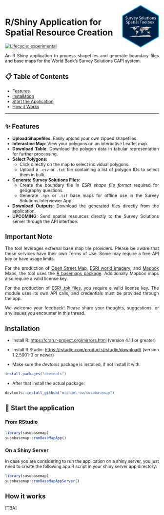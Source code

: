
<!-- README.md is generated from README.Rmd. Please edit that file -->

<a href='https://docs.mysurvey.solutions/'>
<img src="man/figures/susospatial.png" align="right" height="139"
    style="float:right; height:139px;"/></a>

# R/Shiny Application for Spatial Resource Creation

<!-- badges: start -->

[![Lifecycle:
experimental](https://img.shields.io/badge/lifecycle-experimental-orange.svg)](https://lifecycle.r-lib.org/articles/stages.html#experimental)
<!-- badges: end -->

<div align="justify">

An R Shiny application to process shapefiles and generate boundary files
and base maps for the World Bank’s Survey Solutions CAPI system.

## 📋 Table of Contents

- [Features](#-features)
- [Installation](#-installation)
- [Start the Application](#-start-the-application)
- [How it Works](#-how-it-works)

------------------------------------------------------------------------

## ✨ Features

- **Upload Shapefiles**: Easily upload your own zipped shapefiles.
- **Interactive Map**: View your polygons on an interactive Leaflet map.
- **Download Table**: Download the polygon data in tabular
  representation for further processing.
- **Select Polygons**:
  - Click directly on the map to select individual polygons.
  - Upload a `.csv` or `.txt` file containing a list of polygon IDs to
    select them in bulk.
- **Generate Survey Solutions Files**:
  - Create the boundary file in *ESRI shape file format* required for
    geography questions.
  - Generate `.tpk` or `.tif` base maps for offline use in the Survey
    Solutions Interviewer App.
- **Download Outputs**: Download the generated files directly from the
  application.
- **UPCOMING**: Send spatial resources directly to the Survey Solutions
  server through the API interface.

## Important Note

The tool leverages external base map tile providers. Please be aware
that these services have their own Terms of Use. Some may require a free
API key or have usage limits.

For the production of [Open Street
Map](https://www.openstreetmap.org/#map=5/38.00/-95.84), [ESRI world
imagery](https://www.arcgis.com/home/item.html?id=10df2279f9684e4a9f6a7f08febac2a9),
and [Mapbox](https://www.mapbox.com/) Maps, the tool uses the [R
basemaps package](https://github.com/16EAGLE/basemaps). Additionally
Mapbox maps also require a valid license key.

For the production of [ESRI .tpk
files](https://www.esri.com/en-us/arcgis/products/user-types/explore/creator),
you require a valid license key. The module uses its own API calls, and
credentials must be provided through the app.

We welcome your feedback! Please share your thoughts, suggestions, or
any issues you encounter in this thread.

## Installation

- Install R: <https://cran.r-project.org/mirrors.html> (version 4.1.1 or
  greater)

- Install R Studio: <https://rstudio.com/products/rstudio/download/>
  (version 1.2.5001-3 or newer)

- Make sure the *devtools* package is installed, if not install it with:

``` r
install.packages("devtools")
```

- After that install the actual package:

``` r
devtools::install_github("michael-cw/susobasemap")
```

## 🚀 Start the application

### From RStudio

``` r
library(susobasemap)
susobasemap::runBaseMapApp()
```

### On a Shiny Server

In case you are considering to run the application on a shiny server,
you just need to create the following app.R script in your shiny server
app directory:

``` r
library(susobasemap)
susobasemap::runBaseMapAppServer()
```

## How it works

\[TBA\]

</div>

